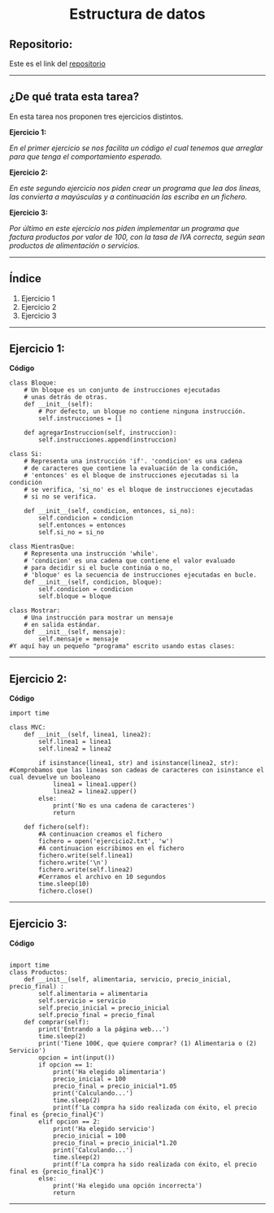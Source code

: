 <h1 align="center">	Estructura de datos</h1>

<h2>Repositorio:</h2>

Este es el link del [repositorio](https://github.com/albabernal03/Estructura_de_Datos)
***
<h2>¿De qué trata esta tarea?</h2>

En esta tarea nos proponen tres ejercicios distintos.



**Ejercicio 1:**

*En el primer ejercicio se nos facilita un código el cual tenemos que arreglar para que tenga el comportamiento esperado.*

**Ejercicio 2:**

*En este segundo ejercicio nos piden crear un programa que lea dos lineas, las convierta a mayúsculas y a continuación las escriba en un fichero.*

**Ejercicio 3:**

*Por último en este ejercicio nos piden implementar un programa que factura productos por valor de 100, con la tasa de IVA correcta, según sean productos de alimentación o servicios.*

***
## Índice

1. Ejercicio 1
2. Ejercicio 2
3. Ejercicio 3

***

## Ejercicio 1:

**Código**

```
class Bloque: 
    # Un bloque es un conjunto de instrucciones ejecutadas 
    # unas detrás de otras. 
    def __init__(self): 
        # Por defecto, un bloque no contiene ninguna instrucción. 
        self.instrucciones = [] 
 
    def agregarInstruccion(self, instruccion): 
        self.instrucciones.append(instruccion) 
 
class Si: 
    # Representa una instrucción 'if'. 'condicion' es una cadena 
    # de caracteres que contiene la evaluación de la condición, 
    # 'entonces' es el bloque de instrucciones ejecutadas si la condición 
    # se verifica, 'si_no' es el bloque de instrucciones ejecutadas 
    # si no se verifica. 
 
    def __init__(self, condicion, entonces, si_no): 
        self.condicion = condicion 
        self.entonces = entonces 
        self.si_no = si_no 
 
class MientrasQue: 
    # Representa una instrucción 'while'. 
    # 'condicion' es una cadena que contiene el valor evaluado 
    # para decidir si el bucle continúa o no, 
    # 'bloque' es la secuencia de instrucciones ejecutadas en bucle. 
    def __init__(self, condicion, bloque): 
        self.condicion = condicion 
        self.bloque = bloque 
 
class Mostrar: 
    # Una instrucción para mostrar un mensaje 
    # en salida estándar. 
    def __init__(self, mensaje): 
        self.mensaje = mensaje 
#Y aquí hay un pequeño "programa" escrito usando estas clases:

```

***

## Ejercicio 2:

**Código**

```
import time

class MVC:
    def __init__(self, linea1, linea2):
        self.linea1 = linea1
        self.linea2 = linea2

        if isinstance(linea1, str) and isinstance(linea2, str): #Comprobamos que las lineas son cadeas de caracteres con isinstance el cual devuelve un booleano
            linea1 = linea1.upper()
            linea2 = linea2.upper()
        else:
            print('No es una cadena de caracteres')
            return

    def fichero(self):
        #A continuacion creamos el fichero
        fichero = open('ejercicio2.txt', 'w')
        #A continuacion escribimos en el fichero
        fichero.write(self.linea1)
        fichero.write('\n')
        fichero.write(self.linea2)
        #Cerramos el archivo en 10 segundos
        time.sleep(10)
        fichero.close()
```

***

## Ejercicio 3:

**Código**

```

import time
class Productos:
    def __init__(self, alimentaria, servicio, precio_inicial, precio_final) :
        self.alimentaria = alimentaria
        self.servicio = servicio
        self.precio_inicial = precio_inicial
        self.precio_final = precio_final
    def comprar(self):
        print('Entrando a la página web...')
        time.sleep(2)
        print('Tiene 100€, que quiere comprar? (1) Alimentaria o (2) Servicio')
        opcion = int(input())
        if opcion == 1:
            print('Ha elegido alimentaria')
            precio_inicial = 100
            precio_final = precio_inicial*1.05
            print('Calculando...')
            time.sleep(2)
            print(f'La compra ha sido realizada con éxito, el precio final es {precio_final}€')
        elif opcion == 2:
            print('Ha elegido servicio')
            precio_inicial = 100
            precio_final = precio_inicial*1.20
            print('Calculando...')
            time.sleep(2)
            print(f'La compra ha sido realizada con éxito, el precio final es {precio_final}€')
        else:
            print('Ha elegido una opción incorrecta')
            return
```



***
